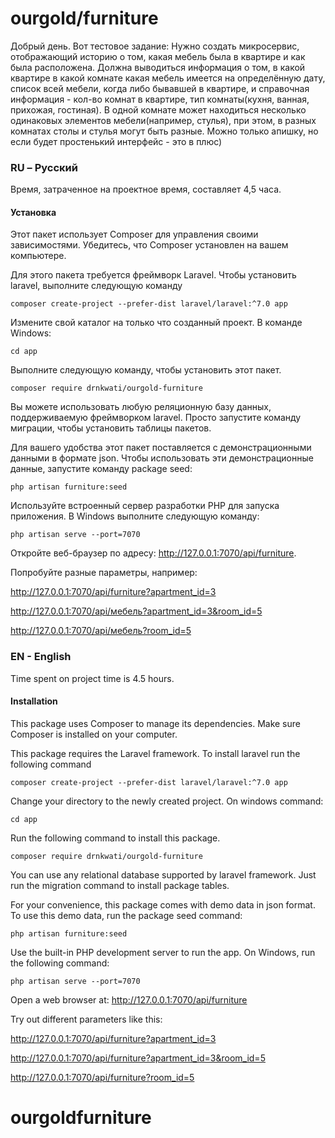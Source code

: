 # ourgold/furniture

Добрый день. 
Вот тестовое задание:
Нужно создать микросервис, отображающий историю о том, какая мебель была в квартире и как была расположена.
Должна выводиться информация о том, в какой квартире в какой комнате какая мебель имеется на определённую дату, список всей мебели, когда либо бывавшей в квартире, и справочная информация - кол-во комнат в квартире, тип комнаты(кухня, ванная, прихожая, гостиная). В одной комнате может находиться несколько одинаковых элементов  мебели(например, стулья), при этом, в разных комнатах столы и стулья могут быть разные.
Можно только апишку, но если будет простенький интерфейс - это в плюс)

### RU – Русский
Время, затраченное на проектное время, составляет 4,5 часа.

#### Установка
Этот пакет использует Composer для управления своими зависимостями. Убедитесь, что Composer установлен на вашем компьютере.

Для этого пакета требуется фреймворк Laravel. Чтобы установить laravel, выполните следующую команду
```
composer create-project --prefer-dist laravel/laravel:^7.0 app
```
Измените свой каталог на только что созданный проект. В команде Windows:
```
cd app
```
Выполните следующую команду, чтобы установить этот пакет.
```
composer require drnkwati/ourgold-furniture
```
Вы можете использовать любую реляционную базу данных, поддерживаемую фреймворком laravel.
Просто запустите команду миграции, чтобы установить таблицы пакетов.

Для вашего удобства этот пакет поставляется с демонстрационными данными в формате json.
Чтобы использовать эти демонстрационные данные, запустите команду package seed:
```
php artisan furniture:seed
```
Используйте встроенный сервер разработки PHP для запуска приложения. В Windows выполните следующую команду:
```
php artisan serve --port=7070
```
Откройте веб-браузер по адресу: http://127.0.0.1:7070/api/furniture.

Попробуйте разные параметры, например:

http://127.0.0.1:7070/api/furniture?apartment_id=3

http://127.0.0.1:7070/api/мебель?apartment_id=3&room_id=5

http://127.0.0.1:7070/api/мебель?room_id=5


### EN - English
Time spent on project time is 4.5 hours.

#### Installation
This package uses Composer to manage its dependencies. Make sure Composer is installed on your computer. 

This package requires the Laravel framework. To install laravel run the following command
```
composer create-project --prefer-dist laravel/laravel:^7.0 app
```
Change your directory to the newly created project. On windows command:
```
cd app
```
Run the following command to install this package.
```
composer require drnkwati/ourgold-furniture
```
You can use any relational database supported by laravel framework. 
Just run the migration command to install package tables.

For your convenience, this package comes with demo data in json format. 
To use this demo data, run the package seed command:
```
php artisan furniture:seed
```
Use the built-in PHP development server to run the app. On Windows, run the following command:
```
php artisan serve --port=7070
```
Open a web browser at: http://127.0.0.1:7070/api/furniture

Try out different parameters like this:

http://127.0.0.1:7070/api/furniture?apartment_id=3

http://127.0.0.1:7070/api/furniture?apartment_id=3&room_id=5

http://127.0.0.1:7070/api/furniture?room_id=5
# ourgoldfurniture

